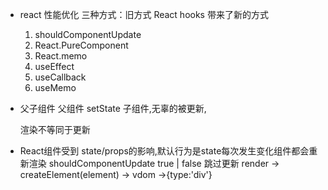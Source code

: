 - react 性能优化
    三种方式：旧方式
    React hooks 带来了新的方式
    1. shouldComponentUpdate
    2. React.PureComponent
    3. React.memo
    4. useEffect
    5. useCallback
    6. useMemo
- 父子组件
    父组件 setState
    子组件,无辜的被更新,

    渲染不等同于更新 
    
- React组件受到 state/props的影响,默认行为是state每次发生变化组件都会重新渲染
    shouldComponentUpdate true | false 跳过更新
    render -> createElement(element) -> vdom ->{type:'div'}
    

    